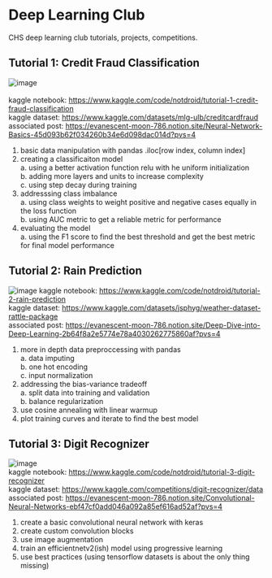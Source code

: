 # Deep Learning Club
CHS deep learning club tutorials, projects, competitions.

## Tutorial 1: Credit Fraud Classification
![image](https://github.com/notDroid/deep-learning-club/assets/127229451/9d92780d-2bd9-4b32-ad73-61dd72e39f1d) <br> <br>
kaggle notebook: https://www.kaggle.com/code/notdroid/tutorial-1-credit-fraud-classification <br>
kaggle dataset: https://www.kaggle.com/datasets/mlg-ulb/creditcardfraud <br>
associated post: https://evanescent-moon-786.notion.site/Neural-Network-Basics-45d093b62f034260b34e6d098dac014d?pvs=4

1. basic data manipulation with pandas .iloc[row index, column index]
2. creating a classificaiton model <br>
  a. using a better activation function relu with he uniform initialization <br>
  b. adding more layers and units to increase complexity <br>
  c. using step decay during training
3. addresssing class imbalance <br>
  a. using class weights to weight positive and negative cases equally in the loss function <br>
  b. using AUC metric to get a reliable metric for performance
4. evaluating the model <br>
  a. using the F1 score to find the best threshold and get the best metric for final model performance

## Tutorial 2: Rain Prediction
![image](https://github.com/notDroid/deep-learning-club/assets/127229451/4ddbed86-cbf8-42f8-8fb4-e5d8addea8ea)
kaggle notebook: https://www.kaggle.com/code/notdroid/tutorial-2-rain-prediction <br>
kaggle dataset: https://www.kaggle.com/datasets/jsphyg/weather-dataset-rattle-package <br>
associated post: https://evanescent-moon-786.notion.site/Deep-Dive-into-Deep-Learning-2b64f8a2e5774e78a4030262775860af?pvs=4

1. more in depth data preproccessing with pandas <br>
  a. data imputing <br>
  b. one hot encoding <br>
  c. input normalization
2. addressing the bias-variance tradeoff <br>
  a. split data into training and validation <br>
  b. balance regularization
3. use cosine annealing with linear warmup
4. plot training curves and iterate to find the best model

## Tutorial 3: Digit Recognizer
![image](https://github.com/notDroid/deep-learning-club/assets/127229451/e20fe3f7-b4b4-465c-909b-bf79f2e1c8c6) <br>
kaggle notebook: https://www.kaggle.com/code/notdroid/tutorial-3-digit-recognizer <br>
kaggle dataset: https://www.kaggle.com/competitions/digit-recognizer/data <br>
associated post: https://evanescent-moon-786.notion.site/Convolutional-Neural-Networks-ebf47cf0add046a092a85ef616ad52af?pvs=4
1. create a basic convolutional neural network with keras
2. create custom convolution blocks
3. use image augmentation
4. train an efficientnetv2(ish) model using progressive learning
5. use best practices (using tensorflow datasets is about the only thing missing)
